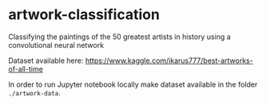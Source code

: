 # artwork-classification
Classifying the paintings of the 50 greatest artists in history using a convolutional neural network

Dataset available here: https://www.kaggle.com/ikarus777/best-artworks-of-all-time

In order to run Jupyter notebook locally make dataset available in the folder `./artwork-data`. 
